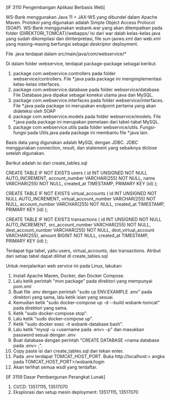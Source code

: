 [IF 3110 Pengembangan Aplikasi Berbasis Web]


WS-Bank menggunakan Java 11 + JAX-WS yang dibundel dalam Apache Maven. Protokol yang digunakan adalah Simple Object Access Protocol (SOAP).
WS-Bank menggunakan wsbank.war yang akan ditempatkan pada folder {DIREKTORI_TOMCAT}/webapps/
Isi dari war dalah kelas-kelas java yang sudah dikompilasi dan diinterpretasi,
file sun-jaxws.xml dan web.xml yang masing-masing berfungsi sebagai deskriptor deployment.

File .java terdapat dalam src/main/java/com/webservice/*

Di dalam folder webservice, terdapat package-package sebagai berikut.
1. package com.webservice.controllers pada folder webservice/controllers. File *.java pada package ini mengimplementasi kelas-kelas interfaces.
2. package com.webservice.database pada folder webservice/database.  File Database.java dipakai sebagai koneksi utama java dan MySQL.
3. package com.webservice.interfaces pada folder webservice/interfaces. File *.java pada package ini merupakan endpoint pertama yang akan
dideteksi oleh SOAP
4. package com.webservice.models pada folder webservice/models. File *.java pada package ini merupakan pemetaan dari tabel-tabel MySQL.
5. package com.webservice.utils pada folder webservice/utils. Fungsi-fungsi pada Utils.java pada package ini membantu file *.java lain.


Basis data yang digunakan adalah MySQL dengan JDBC. JDBC menggunakan connection, result, dan statement yang sebaiknya diclose setelah digunakan.

Berikut adalah isi dari create_tables.sql

CREATE TABLE IF NOT EXISTS users (
    id INT UNSIGNED NOT NULL AUTO_INCREMENT,
    account_number VARCHAR(255) NOT NULL,
    name VARCHAR(255) NOT NULL,
    created_at TIMESTAMP,
    PRIMARY KEY (id)
);

CREATE TABLE IF NOT EXISTS virtual_accounts (
    id INT UNSIGNED NOT NULL AUTO_INCREMENT,
    virtual_account_number VARCHAR(255) NOT NULL,
    account_number VARCHAR(255) NOT NULL,
    created_at TIMESTAMP,
    PRIMARY KEY (id)
);

CREATE TABLE IF NOT EXISTS transactions (
    id INT UNSIGNED NOT NULL AUTO_INCREMENT,
    src_account_number VARCHAR(255) NOT NULL,
    dest_account_number VARCHAR(255) NOT NULL,
    dest_virtual_account VARCHAR(255),
    amount BIGINT NOT NULL,
    created_at TIMESTAMP,
    PRIMARY KEY (id)
);

Terdapat tiga tabel, yaitu users, virtual_accounts, dan transactions. Atribut dari setiap tabel dapat dilihat di create_tables.sql


Untuk menjalankan web service ini pada Linux, lakukan:
1. Install Apache Maven, Docker, dan Docker Compose.
2. Lalu ketik perintah "mvn package" pada direktori yang mempunyai pom.xml
3. Buat file .env dengan perintah "sudo cp ENV.EXAMPLE .env" pada direktori yang sama, lalu ketik isian yang sesuai.
3. Kemudian ketik "sudo docker-compose up -d --build wsbank-tomcat" pada direktori yang sama.
4. Ketik "sudo docker-compose stop".
5. Lalu ketik "sudo docker-compose up".
6. Ketik "sudo docker exec -it wsbank-database bash".
7. Lalu ketik "mysql -u <username pada .env> -p" dan masukkan password sesuai dengan .env
8. Buat database dengan perintah "CREATE DATABASE <nama database pada .env> ;".
9. Copy paste isi dari create_tables.sql dan tekan enter.
10. Pada .env terdapat TOMCAT_HOST_PORT. Buka http://localhost:< angka pada TOMCAT_HOST_PORT>/wsbank/login
11. Akan terlihat semua wsdl yang terdaftar.


[IF 3159 Dasar Pembangunan Perangkat Lunak]
 1. CI/CD: 13517115, 13517070
 2. Eksplorasi dan setup mesin deployment: 13517115, 13517070


